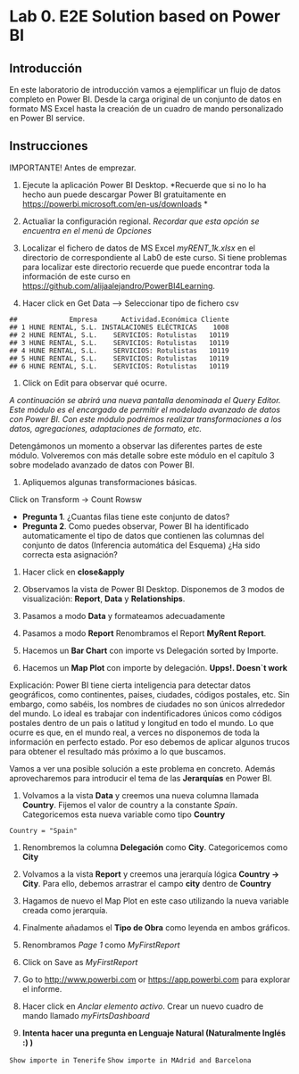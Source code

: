 Lab 0. E2E Solution based on Power BI
================

Introducción
------------

En este laboratorio de introducción vamos a ejemplificar un flujo de datos completo en Power BI. Desde la carga original de un conjunto de datos en formato MS Excel hasta la creación de un cuadro de mando personalizado en Power BI service.

Instrucciones
-------------

IMPORTANTE! Antes de emprezar.

1.  Ejecute la aplicación Power BI Desktop. *Recuerde que si no lo ha hecho aun puede descargar Power BI gratuitamente en <https://powerbi.microsoft.com/en-us/downloads> *

2.  Actualiar la configuración regional. *Recordar que esta opción se encuentra en el menú de Opciones*

3.  Localizar el fichero de datos de MS Excel *myRENT\_1k.xlsx* en el directorio de correspondiente al Lab0 de este curso. Si tiene problemas para localizar este directorio recuerde que puede encontrar toda la información de este curso en <https://github.com/alijaalejandro/PowerBI4Learning>.

4.  Hacer click en Get Data --&gt; Seleccionar tipo de fichero csv

<!-- -->

    ##             Empresa      Actividad.Económica Cliente
    ## 1 HUNE RENTAL, S.L. INSTALACIONES ELÉCTRICAS    1008
    ## 2 HUNE RENTAL, S.L.    SERVICIOS: Rotulistas   10119
    ## 3 HUNE RENTAL, S.L.    SERVICIOS: Rotulistas   10119
    ## 4 HUNE RENTAL, S.L.    SERVICIOS: Rotulistas   10119
    ## 5 HUNE RENTAL, S.L.    SERVICIOS: Rotulistas   10119
    ## 6 HUNE RENTAL, S.L.    SERVICIOS: Rotulistas   10119

1.  Click on Edit para observar qué ocurre.

*A continuación se abrirá una nueva pantalla denominada el Query Editor. Este módulo es el encargado de permitir el modelado avanzado de datos con Power BI. Con este módulo podrémos realizar transformaciones a los datos, agregaciones, adaptaciones de formato, etc.*

Detengámonos un momento a observar las diferentes partes de este módulo. Volveremos con más detalle sobre este módulo en el capítulo 3 sobre modelado avanzado de datos con Power BI.

1.  Apliquemos algunas transformaciones básicas.

Click on Transform -&gt; Count Rowsw

-   **Pregunta 1**. ¿Cuantas filas tiene este conjunto de datos?
-   **Pregunta 2**. Como puedes observar, Power BI ha identificado automaticamente el tipo de datos que contienen las columnas del conjunto de datos (Inferencia automática del Esquema) ¿Ha sido correcta esta asignación?

1.  Hacer click en **close&apply**

2.  Observamos la vista de Power BI Desktop. Disponemos de 3 modos de visualización: **Report**, **Data** y **Relationships**.

3.  Pasamos a modo **Data** y formateamos adecuadamente

4.  Pasamos a modo **Report** Renombramos el Report **MyRent Report**.

5.  Hacemos un **Bar Chart** con importe vs Delegación sorted by Importe.

6.  Hacemos un **Map Plot** con importe by delegación. **Upps!. Doesn\`t work**

Explicación: Power BI tiene cierta inteligencia para detectar datos geográficos, como continentes, paises, ciudades, códigos postales, etc. Sin embargo, como sabéis, los nombres de ciudades no son únicos alrrededor del mundo. Lo ideal es trabajar con indentificadores únicos como códigos postales dentro de un pais o latitud y longitud en todo el mundo. Lo que ocurre es que, en el mundo real, a verces no disponemos de toda la información en perfecto estado. Por eso debemos de aplicar algunos trucos para obtener el resultado más próximo a lo que buscamos.

Vamos a ver una posible solución a este problema en concreto. Además aprovecharemos para introducir el tema de las **Jerarquías** en Power BI.

1.  Volvamos a la vista **Data** y creemos una nueva columna llamada **Country**. Fijemos el valor de country a la constante *Spain*. Categoricemos esta nueva variable como tipo **Country**

`Country = "Spain"`

1.  Renombremos la columna **Delegación** como **City**. Categoricemos como **City**

2.  Volvamos a la vista **Report** y creemos una jerarquía lógica **Country -&gt; City**. Para ello, debemos arrastrar el campo **city** dentro de **Country**

3.  Hagamos de nuevo el Map Plot en este caso utilizando la nueva variable creada como jerarquía.

4.  Finalmente añadamos el **Tipo de Obra** como leyenda en ambos gráficos.

5.  Renombramos *Page 1* como *MyFirstReport*

6.  Click on Save as *MyFirstReport*

7.  Go to <http://www.powerbi.com> or <https://app.powerbi.com> para explorar el informe.

8.  Hacer click en *Anclar elemento activo*. Crear un nuevo cuadro de mando llamado *myFirtsDashboard*

9.  **Intenta hacer una pregunta en Lenguaje Natural (Naturalmente Inglés :) )**

`Show importe in Tenerife` `Show importe in MAdrid and Barcelona`
